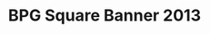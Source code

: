 ---
title: BPG Square Banner 2013
published_at: 2015-09-18
desktop: http://fonts.ge/ka/font/739/BPG-Square-Banner-2013
---